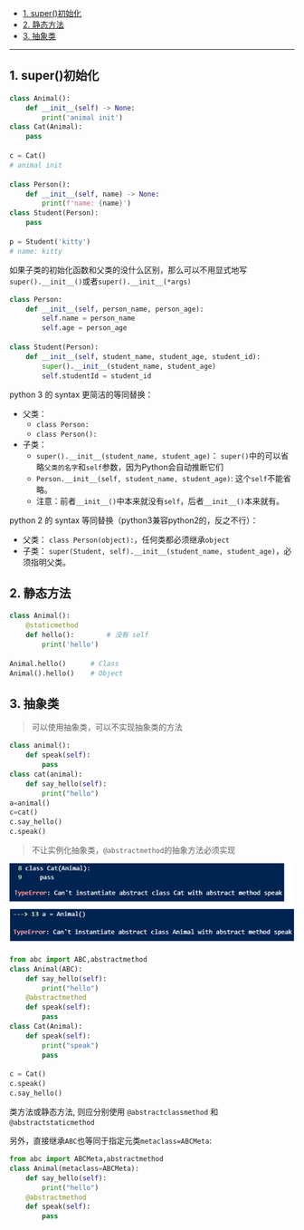- [1. super()初始化](#1-super初始化)
- [2. 静态方法](#2-静态方法)
- [3. 抽象类](#3-抽象类)


---
## 1. super()初始化

```python
class Animal():
    def __init__(self) -> None:
        print('animal init')
class Cat(Animal):
    pass

c = Cat()
# animal init

class Person():
    def __init__(self, name) -> None:
        print(f'name: {name}')
class Student(Person):
    pass

p = Student('kitty')
# name: kitty
```
如果子类的初始化函数和父类的没什么区别，那么可以不用显式地写`super().__init__()`或者``super().__init__(*args)``

```python
class Person:
    def __init__(self, person_name, person_age):
        self.name = person_name
        self.age = person_age

class Student(Person):
    def __init__(self, student_name, student_age, student_id):
        super().__init__(student_name, student_age)
        self.studentId = student_id
```

python 3 的 syntax 更简洁的等同替换：
- 父类：
  - `class Person:`
  - `class Person():`
- 子类：
  - `super().__init__(student_name, student_age)`：
        `super()`中的可以省略`父类的名字`和`self`参数，因为Python会自动推断它们
  - `Person.__init__(self, student_name, student_age)`: 这个`self`不能省略。
  - 注意：前者`__init__()`中本来就没有`self`，后者`__init__()`本来就有。

python 2 的 syntax 等同替换（python3兼容python2的，反之不行）：
- 父类：
    `class Person(object):`，任何类都必须继承`object`
- 子类：
    `super(Student, self).__init__(student_name, student_age)`，必须指明父类。

## 2. 静态方法

```python
class Animal():
    @staticmethod
    def hello():        # 没有 self
        print('hello')

Animal.hello()      # Class
Animal().hello()    # Object
```

## 3. 抽象类

> 可以使用抽象类，可以不实现抽象类的方法

```python
class animal():
    def speak(self):
        pass
class cat(animal):
    def say_hello(self):
        print("hello")
a=animal()    
c=cat()
c.say_hello()
c.speak()
```

> 不让实例化抽象类，`@abstractmethod`的抽象方法必须实现

![图 1](../../images/397f221a7d844a53f0ef87fd90da15f5d915c3f3dbd108dc970c4e9c6f18a337.png)  

```python
from abc import ABC,abstractmethod
class Animal(ABC):
    def say_hello(self):
        print("hello")
    @abstractmethod
    def speak(self):
        pass
class Cat(Animal):
    def speak(self):
        print("speak")
        pass

c = Cat()
c.speak()
c.say_hello()
```

类方法或静态方法, 则应分别使用 `@abstractclassmethod` 和 `@abstractstaticmethod`


另外，直接继承`ABC`也等同于指定元类`metaclass=ABCMeta`:
```python
from abc import ABCMeta,abstractmethod
class Animal(metaclass=ABCMeta):
    def say_hello(self):
        print("hello")
    @abstractmethod
    def speak(self):
        pass
```